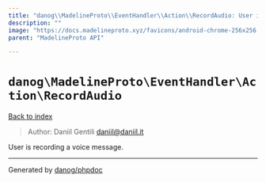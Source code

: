 ```yaml
---
title: "danog\\MadelineProto\\EventHandler\\Action\\RecordAudio: User is recording a voice message."
description: ""
image: "https://docs.madelineproto.xyz/favicons/android-chrome-256x256.png"
parent: "MadelineProto API"

---
```

# `danog\MadelineProto\EventHandler\Action\RecordAudio`
[Back to index](../../../../index.html)

> Author: Daniil Gentili <daniil@daniil.it>  
  

User is recording a voice message.  



---
Generated by [danog/phpdoc](https://phpdoc.daniil.it)
